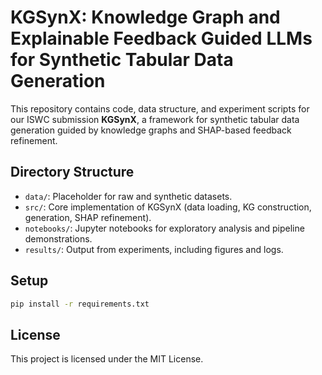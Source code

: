 # KGSynX: Knowledge Graph and Explainable Feedback Guided LLMs for Synthetic Tabular Data Generation

This repository contains code, data structure, and experiment scripts for our ISWC submission **KGSynX**, a framework for synthetic tabular data generation guided by knowledge graphs and SHAP-based feedback refinement.

## Directory Structure

- `data/`: Placeholder for raw and synthetic datasets.
- `src/`: Core implementation of KGSynX (data loading, KG construction, generation, SHAP refinement).
- `notebooks/`: Jupyter notebooks for exploratory analysis and pipeline demonstrations.
- `results/`: Output from experiments, including figures and logs.

## Setup

```bash
pip install -r requirements.txt
```

## License

This project is licensed under the MIT License.
